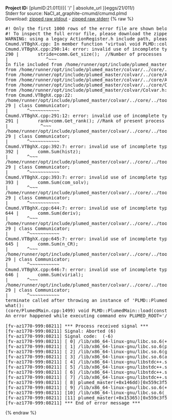 **Project ID:** [plumID:21.011]({{ '/' | absolute_url }}eggs/21/011/)  
Stderr for source:  NaCl_at_graphite-cmumd/cmumd.plmd   
Download: [zipped raw stdout](cmumd.plmd.plumed_master.stdout.txt.zip) - [zipped raw stderr](cmumd.plmd.plumed_master.stderr.txt.zip) 
{% raw %}
<pre>
#! Only the first 1000 rows of the error file are shown below
#! To inspect the full error file, please download the zipped raw stderr file above
WARNING: using a legacy ActionRegister.h include path, please use <<#include "core/ActionRegister.h">>
Cmumd.VTBghX.cpp: In member function ‘virtual void PLMD::colvar::CmuMD::calculate()’:
Cmumd.VTBghX.cpp:290:14: error: invalid use of incomplete type ‘class PLMD::Communicator’
290 |       stride=comm.Get_size();  //Number of processes
|              ^~~~
In file included from /home/runner/opt/include/plumed_master/colvar/../core/../tools/OFile.h:25,
from /home/runner/opt/include/plumed_master/colvar/../core/../tools/Log.h:25,
from /home/runner/opt/include/plumed_master/colvar/../core/Action.h:30,
from /home/runner/opt/include/plumed_master/colvar/../core/ActionAtomistic.h:25,
from /home/runner/opt/include/plumed_master/colvar/../core/Colvar.h:25,
from /home/runner/opt/include/plumed_master/colvar/Colvar.h:24,
from Cmumd.VTBghX.cpp:22:
/home/runner/opt/include/plumed_master/colvar/../core/../tools/FileBase.h:29:7: note: forward declaration of ‘class PLMD::Communicator’
29 | class Communicator;
|       ^~~~~~~~~~~~
Cmumd.VTBghX.cpp:291:12: error: invalid use of incomplete type ‘class PLMD::Communicator’
291 |       rank=comm.Get_rank(); //Rank of present process
|            ^~~~
/home/runner/opt/include/plumed_master/colvar/../core/../tools/FileBase.h:29:7: note: forward declaration of ‘class PLMD::Communicator’
29 | class Communicator;
|       ^~~~~~~~~~~~
Cmumd.VTBghX.cpp:392:7: error: invalid use of incomplete type ‘class PLMD::Communicator’
392 |       comm.Sum(histz);
|       ^~~~
/home/runner/opt/include/plumed_master/colvar/../core/../tools/FileBase.h:29:7: note: forward declaration of ‘class PLMD::Communicator’
29 | class Communicator;
|       ^~~~~~~~~~~~
Cmumd.VTBghX.cpp:393:7: error: invalid use of incomplete type ‘class PLMD::Communicator’
393 |       comm.Sum(com_solv);
|       ^~~~
/home/runner/opt/include/plumed_master/colvar/../core/../tools/FileBase.h:29:7: note: forward declaration of ‘class PLMD::Communicator’
29 | class Communicator;
|       ^~~~~~~~~~~~
Cmumd.VTBghX.cpp:644:7: error: invalid use of incomplete type ‘class PLMD::Communicator’
644 |       comm.Sum(deriv);
|       ^~~~
/home/runner/opt/include/plumed_master/colvar/../core/../tools/FileBase.h:29:7: note: forward declaration of ‘class PLMD::Communicator’
29 | class Communicator;
|       ^~~~~~~~~~~~
Cmumd.VTBghX.cpp:645:7: error: invalid use of incomplete type ‘class PLMD::Communicator’
645 |       comm.Sum(n_CR);
|       ^~~~
/home/runner/opt/include/plumed_master/colvar/../core/../tools/FileBase.h:29:7: note: forward declaration of ‘class PLMD::Communicator’
29 | class Communicator;
|       ^~~~~~~~~~~~
Cmumd.VTBghX.cpp:646:7: error: invalid use of incomplete type ‘class PLMD::Communicator’
646 |       comm.Sum(virial);
|       ^~~~
/home/runner/opt/include/plumed_master/colvar/../core/../tools/FileBase.h:29:7: note: forward declaration of ‘class PLMD::Communicator’
29 | class Communicator;
|       ^~~~~~~~~~~~
terminate called after throwing an instance of 'PLMD::Plumed::ExceptionError'
what():
(core/PlumedMain.cpp:1499) void PLMD::PlumedMain::load(const std::string&)
An error happened while executing command env PLUMED_ROOT='/home/runner/opt/lib/plumed_master' PLUMED_VERSION='2.11.0-dev' PLUMED_HTMLDIR='/home/runner/opt/share/doc/plumed_master' PLUMED_INCLUDEDIR='/home/runner/opt/include' PLUMED_PROGRAM_NAME='plumed_master' PLUMED_IS_INSTALLED='yes' "/home/runner/opt/lib/plumed_master"/scripts/mklib.sh -n -o ./Cmumd.2.11.0-dev.so Cmumd.cpp

[fv-az1770-999:08211] *** Process received signal ***
[fv-az1770-999:08211] Signal: Aborted (6)
[fv-az1770-999:08211] Signal code:  (-6)
[fv-az1770-999:08211] [ 0] /lib/x86_64-linux-gnu/libc.so.6(+0x45330)[0x7f0df9e45330]
[fv-az1770-999:08211] [ 1] /lib/x86_64-linux-gnu/libc.so.6(pthread_kill+0x11c)[0x7f0df9e9eb2c]
[fv-az1770-999:08211] [ 2] /lib/x86_64-linux-gnu/libc.so.6(gsignal+0x1e)[0x7f0df9e4527e]
[fv-az1770-999:08211] [ 3] /lib/x86_64-linux-gnu/libc.so.6(abort+0xdf)[0x7f0df9e288ff]
[fv-az1770-999:08211] [ 4] /lib/x86_64-linux-gnu/libstdc++.so.6(+0xa5ff5)[0x7f0dfa2a5ff5]
[fv-az1770-999:08211] [ 5] /lib/x86_64-linux-gnu/libstdc++.so.6(+0xbb0da)[0x7f0dfa2bb0da]
[fv-az1770-999:08211] [ 6] /lib/x86_64-linux-gnu/libstdc++.so.6(_ZSt10unexpectedv+0x0)[0x7f0dfa2a5a55]
[fv-az1770-999:08211] [ 7] /lib/x86_64-linux-gnu/libstdc++.so.6(+0xa5a6f)[0x7f0dfa2a5a6f]
[fv-az1770-999:08211] [ 8] plumed_master(+0x146dd)[0x559c3f5d46dd]
[fv-az1770-999:08211] [ 9] /lib/x86_64-linux-gnu/libc.so.6(+0x2a1ca)[0x7f0df9e2a1ca]
[fv-az1770-999:08211] [10] /lib/x86_64-linux-gnu/libc.so.6(__libc_start_main+0x8b)[0x7f0df9e2a28b]
[fv-az1770-999:08211] [11] plumed_master(+0x15365)[0x559c3f5d5365]
[fv-az1770-999:08211] *** End of error message ***
</pre>
{% endraw %}
